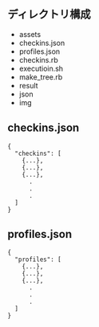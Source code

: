 ディレクトリ構成
---

* assets
 * checkins.json
 * profiles.json
* checkins.rb
* executioin.sh
* make_tree.rb
* result
 * json
 * img

checkins.json
---
```
{
  "checkins": [
    {...},
    {...},
    {...},
      .
      .
      .
  ]
}
```

profiles.json
---
```
{
  "profiles": [
    {...},
    {...},
    {...},
      .
      .
      .
  ]
}
```
